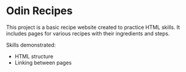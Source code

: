 # Odin Recipes

This project is a basic recipe website created to practice HTML skills. It includes pages for various recipes with their ingredients and steps.

Skills demonstrated:
- HTML structure
- Linking between pages
